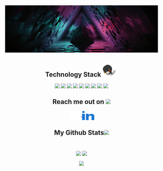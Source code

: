 <p align = "center">
    <img src="img/background.jpg"/>

<h2 align = "center">
    Technology Stack <img src="img/laptop.gif" width="50"/>
</h2>
<p align = "center">
    <img src="https://img.shields.io/badge/C-00599C?style=flat-square&logo=c"/>
    <img src="https://img.shields.io/badge/-C Sharp-430098?style=flat-square&logo=C Sharp&logoColor=239120"/>
    <img src="https://img.shields.io/badge/-Python-00599C?style=flat-square&logo=Python&logoColor=ffd343"/>
    <img src="https://img.shields.io/badge/-Unity-E34A86?style=flat-square&logo=Unity&logoColor=FFFFFF"/>
    <img src="https://img.shields.io/badge/-VS-141321?style=flat-square&logo=Visual Studio&logoColor=5C2D91"/>
    <img src="https://img.shields.io/badge/-VS Code-563D7C?style=flat-square&logo=Visual Studio Code&logoColor=007ACC"/>
    <img src="https://img.shields.io/badge/-Trello-black?style=flat-square&logo=Trello&logoColor=454e5f"/>
    <img src="https://img.shields.io/badge/-Git-black?style=flat-square&logo=git"/>
    <img src="https://img.shields.io/badge/-GitHub-black?style=flat-square&logo=github"/>
</p>
    

<h2 align = "center">
    Reach me out on <img src="https://media0.giphy.com/media/jqNPzdTTxQfOgOqpO4/source.gif" width="50">
</h2>
<p align="center">
    <a href="https://github.com/yoinqui" target="blank">
        <img align="center" src="img/github.svg" alt="yoinqui" height="30" width="40" />
    </a>
    <a href="https://www.linkedin.com/in/yoann-inquimbert-b01697146/" target="blank">
        <img align="center" src="img/linked-in-alt.svg" height="30" width="40" />
    </a>
</p>

<h2 align = "center">
    My Github Stats<img src="https://media.giphy.com/media/VgCDAzcKvsR6OM0uWg/giphy.gif" width="50">
</h2>

<br>

<p align = "center">
    <img src = "https://github-readme-stats.vercel.app/api?username=yoinqui&line_height=27&show_icons=true&theme=radical&hide_border=true">
    <img src = "https://github-readme-stats.vercel.app/api/top-langs/?username=yoinqui&langs_count=3&show_icons=true&theme=radical&hide_border=true">
</a>
<p align = center>
    <img src = "https://github-readme-streak-stats.herokuapp.com/?user=yoinqui&theme=radical&hide_border=true">
</p>
